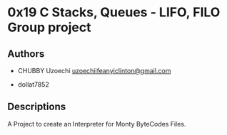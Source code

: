 # 0x19 C Stacks, Queues - LIFO, FILO Group project

## Authors

* CHUBBY Uzoechi <uzoechiifeanyiclinton@gmail.com>

* dollat7852

## Descriptions

A Project to create an Interpreter for Monty ByteCodes Files.
